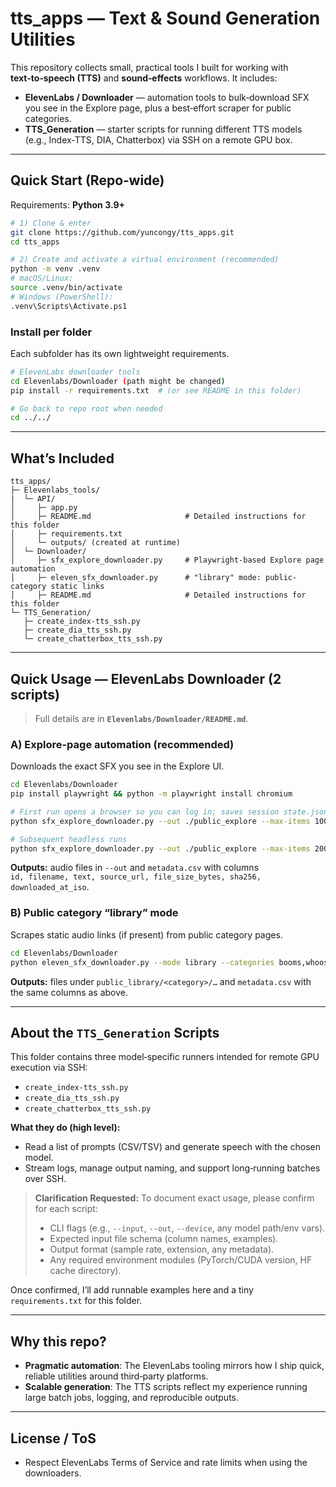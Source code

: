 
# tts_apps — Text & Sound Generation Utilities

This repository collects small, practical tools I built for working with **text‑to‑speech (TTS)** and **sound‑effects** workflows. It includes:
- **ElevenLabs / Downloader** — automation tools to bulk‑download SFX you see in the Explore page, plus a best‑effort scraper for public categories.
- **TTS_Generation** — starter scripts for running different TTS models (e.g., Index‑TTS, DIA, Chatterbox) via SSH on a remote GPU box.

---

## Quick Start (Repo‑wide)

Requirements: **Python 3.9+** 

```bash
# 1) Clone & enter
git clone https://github.com/yuncongy/tts_apps.git
cd tts_apps

# 2) Create and activate a virtual environment (recommended)
python -m venv .venv
# macOS/Linux:
source .venv/bin/activate
# Windows (PowerShell):
.venv\Scripts\Activate.ps1
```

### Install per folder
Each subfolder has its own lightweight requirements.

```bash
# ElevenLabs downloader tools
cd Elevenlabs/Downloader (path might be changed)
pip install -r requirements.txt  # (or see README in this folder)

# Go back to repo root when needed
cd ../../
```

---

## What’s Included

```
tts_apps/
├─ Elevenlabs_tools/
|  └─ API/
│     ├─ app.py
│     ├─ README.md                     # Detailed instructions for this folder
│     ├─ requirements.txt
│     └─ outputs/ (created at runtime)
│  └─ Downloader/
│     ├─ sfx_explore_downloader.py     # Playwright-based Explore page automation
│     ├─ eleven_sfx_downloader.py      # "library" mode: public-category static links
│     ├─ README.md                     # Detailed instructions for this folder
└─ TTS_Generation/
   ├─ create_index-tts_ssh.py
   ├─ create_dia_tts_ssh.py
   └─ create_chatterbox_tts_ssh.py
```

---

## Quick Usage — ElevenLabs Downloader (2 scripts)

> Full details are in **`Elevenlabs/Downloader/README.md`**. 

### A) Explore-page automation (recommended)
Downloads the exact SFX you see in the Explore UI.

```bash
cd Elevenlabs/Downloader
pip install playwright && python -m playwright install chromium

# First run opens a browser so you can log in; saves session state.json
python sfx_explore_downloader.py --out ./public_explore --max-items 100

# Subsequent headless runs
python sfx_explore_downloader.py --out ./public_explore --max-items 200 --headless
```

**Outputs:** audio files in `--out` and `metadata.csv` with columns  
`id, filename, text, source_url, file_size_bytes, sha256, downloaded_at_iso`.

### B) Public category “library” mode
Scrapes static audio links (if present) from public category pages.

```bash
cd Elevenlabs/Downloader
python eleven_sfx_downloader.py --mode library --categories booms,whooshes,bass --max-per-cat 150 --out ./public_library
```

**Outputs:** files under `public_library/<category>/…` and `metadata.csv` with the same columns as above.

---

## About the `TTS_Generation` Scripts

This folder contains three model‑specific runners intended for remote GPU execution via SSH:

- `create_index-tts_ssh.py`
- `create_dia_tts_ssh.py`
- `create_chatterbox_tts_ssh.py`

**What they do (high level):**
- Read a list of prompts (CSV/TSV) and generate speech with the chosen model.
- Stream logs, manage output naming, and support long‑running batches over SSH.

> **Clarification Requested:** To document exact usage, please confirm for each script:
> - CLI flags (e.g., `--input`, `--out`, `--device`, any model path/env vars).
> - Expected input file schema (column names, examples).
> - Output format (sample rate, extension, any metadata).
> - Any required environment modules (PyTorch/CUDA version, HF cache directory).

Once confirmed, I’ll add runnable examples here and a tiny `requirements.txt` for this folder.

---

## Why this repo?

- **Pragmatic automation**: The ElevenLabs tooling mirrors how I ship quick, reliable utilities around third‑party platforms.
- **Scalable generation**: The TTS scripts reflect my experience running large batch jobs, logging, and reproducible outputs.

---

## License / ToS

- Respect ElevenLabs Terms of Service and rate limits when using the downloaders.

